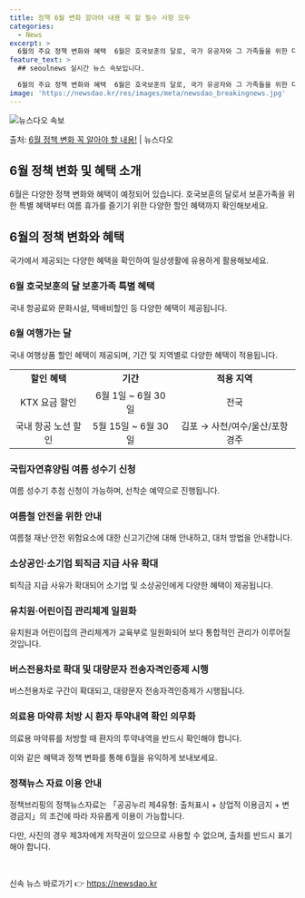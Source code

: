 ```yaml
---
title: 정책 6월 변화 알아야 내용 꼭 할 필수 사항 모두
categories:
  - News
excerpt: >
  6월의 주요 정책 변화와 혜택  6월은 호국보훈의 달로, 국가 유공자와 그 가족들을 위한 다양한 혜택이 마련…
feature_text: >
  ## seoulnews 실시간 뉴스 속보입니다.

  6월의 주요 정책 변화와 혜택  6월은 호국보훈의 달로, 국가 유공자와 그 가족들을 위한 다양한 혜택이 마련…
image: 'https://newsdao.kr/res/images/meta/newsdao_breakingnews.jpg'
---
```


![뉴스다오 속보](https://newsdao.kr/res/images/meta/newsdao_breakingnews.jpg)

<p>출처: <a href="https://newsdao.kr/4087" rel="dofollow">6월 정책 변화 꼭 알아야 할 내용!</a> | 뉴스다오</p>

<h2 data-ke-size="size26">6월 정책 변화 및 혜택 소개</h2>
<p data-ke-size="size16">6월은 다양한 정책 변화와 혜택이 예정되어 있습니다. 호국보훈의 달로서 보훈가족을 위한 특별 혜택부터 여름 휴가를 즐기기 위한 다양한 할인 혜택까지 확인해보세요.</p>

<h2 data-ke-size="size24">6월의 정책 변화와 혜택</h2>
<p data-ke-size="size16">국가에서 제공되는 다양한 혜택을 확인하여 일상생활에 유용하게 활용해보세요.</p>

<h3 data-ke-size="size20">6월 호국보훈의 달 보훈가족 특별 혜택</h3>
<p data-ke-size="size16">국내 항공료와 문화시설, 택배비할인 등 다양한 혜택이 제공됩니다.</p>

<h3 data-ke-size="size20">6월 여행가는 달</h3>
<p data-ke-size="size16">국내 여행상품 할인 혜택이 제공되며, 기간 및 지역별로 다양한 혜택이 적용됩니다.</p>

<table>
	<tr>
		<td style="text-align: center; height: 17px;"><b>할인 혜택</b></td>
		<td style="text-align: center; height: 17px;"><b>기간</b></td>
		<td style="text-align: center; height: 17px;"><b>적용 지역</b></td>
	</tr>
	<tr>
		<td style="text-align: center; height: 17px;">KTX 요금 할인</td>
		<td style="text-align: center; height: 17px;">6월 1일 ~ 6월 30일</td>
		<td style="text-align: center; height: 17px;">전국</td>
	</tr>
	<tr>
		<td style="text-align: center; height: 17px;">국내 항공 노선 할인</td>
		<td style="text-align: center; height: 17px;">5월 15일 ~ 6월 30일</td>
		<td style="text-align: center; height: 17px;">김포 → 사천/여수/울산/포항경주</td>
	</tr>
</table>

<h3 data-ke-size="size20">국립자연휴양림 여름 성수기 신청</h3>
<p data-ke-size="size16">여름 성수기 추첨 신청이 가능하며, 선착순 예약으로 진행됩니다.</p>

<h3 data-ke-size="size20">여름철 안전을 위한 안내</h3>
<p data-ke-size="size16">여름철 재난·안전 위험요소에 대한 신고기간에 대해 안내하고, 대처 방법을 안내합니다.</p>

<h3 data-ke-size="size20">소상공인·소기업 퇴직금 지급 사유 확대</h3>
<p data-ke-size="size16">퇴직금 지급 사유가 확대되어 소기업 및 소상공인에게 다양한 혜택이 제공됩니다.</p>

<h3 data-ke-size="size20">유치원·어린이집 관리체계 일원화</h3>
<p data-ke-size="size16">유치원과 어린이집의 관리체계가 교육부로 일원화되어 보다 통합적인 관리가 이루어질 것입니다.</p>

<h3 data-ke-size="size20">버스전용차로 확대 및 대량문자 전송자격인증제 시행</h3>
<p data-ke-size="size16">버스전용차로 구간이 확대되고, 대량문자 전송자격인증제가 시행됩니다.</p>

<h3 data-ke-size="size20">의료용 마약류 처방 시 환자 투약내역 확인 의무화</h3>
<p data-ke-size="size16">의료용 마약류를 처방할 때 환자의 투약내역을 반드시 확인해야 합니다.</p>

<p data-ke-size="size16">이와 같은 혜택과 정책 변화를 통해 6월을 유익하게 보내보세요.</p>

<h3 data-ke-size="size20">정책뉴스 자료 이용 안내</h3>
<p data-ke-size="size16">정책브리핑의 정책뉴스자료는 「공공누리 제4유형: 출처표시 + 상업적 이용금지 + 변경금지」의 조건에 따라 자유롭게 이용이 가능합니다.</p>
<p data-ke-size="size16">다만, 사진의 경우 제3자에게 저작권이 있으므로 사용할 수 없으며, 출처를 반드시 표기해야 합니다.</p>

<p data-ke-size="size16">&nbsp;</p> 

신속 뉴스 바로가기 👉 <a href="https://newsdao.kr" rel="dofollow">https://newsdao.kr</a>


